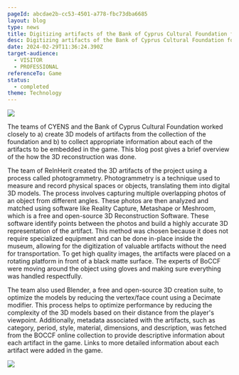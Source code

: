 ```yaml
---
pageId: abcdae2b-cc53-4501-a778-fbc73dba6685
layout: blog
type: news
title: Digitizing artifacts of the Bank of Cyprus Cultural Foundation for the game
desc: Digitizing artifacts of the Bank of Cyprus Cultural Foundation for the game
date: 2024-02-29T11:36:24.390Z
target-audience:
  - VISITOR
  - PROFESSIONAL
referenceTo: Game
status:
  - completed
theme: Technology
---
```

![](https://ucarecdn.com/6c9d8522-2d87-4fee-a83d-9e061d1d669b/)

The teams of CYENS and the Bank of Cyprus Cultural Foundation worked closely to a) create 3D models of artifacts from the collection of the foundation and b) to collect appropriate information about each of the artifacts to be embedded in the game. This blog post gives a brief overview of the how the 3D reconstruction was done.

The team of ReInHerit created the 3D artifacts of the project using a process called photogrammetry. Photogrammetry is a technique used to measure and record physical spaces or objects, translating them into digital 3D models.  The process involves capturing multiple overlapping photos of an object from different angles. These photos are then analyzed and matched using software like Reality Capture, Metashape or Meshroom, which is a free and open-source 3D Reconstruction Software.  These software identify points between the photos and build a highly accurate 3D representation of the artifact.  This method was chosen because it does not require specialized equipment and can be done in-place inside the museum, allowing for the digitization of valuable artifacts without the need for transportation. To get high quality images, the artifacts were placed on a rotating platform in front of a black matte surface. The experts of BoCCF were moving around the object using gloves and making sure everything was handled respectfully.

The team also used Blender, a free and open-source 3D creation suite, to optimize the models by reducing the vertex/face count using a Decimate modifier.  This process helps to optimize performance by reducing the complexity of the 3D models based on their distance from the player's viewpoint. Additionally, metadata associated with the artifacts, such as category, period, style, material, dimensions, and description, was fetched from the BOCCF online collection to provide descriptive information about each artifact in the game. Links to more detailed information about each artifact were added in the game.

![](https://ucarecdn.com/a4d4e543-d73f-4e26-973e-f9df6661e6c8/)